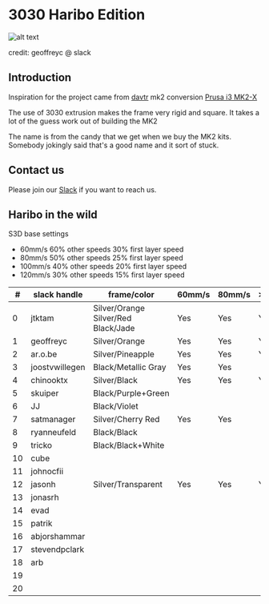 # 3030 Haribo Edition

![alt text][teaser]

[teaser]: http://i.imgur.com/4kjlYrl.png "Partial render image of Haribo"

credit: geoffreyc @ slack

## Introduction
Inspiration for the project came from [davtr](http://www.thingiverse.com/davtr/about) mk2 conversion [Prusa i3 MK2-X](http://www.thingiverse.com/thing:1692666)

The use of 3030 extrusion makes the frame very rigid and square.  It takes a lot of the guess work out of building the MK2

The name is from the candy that we get when we buy the MK2 kits.  Somebody jokingly said that's a good name and it sort of stuck.

## Contact us
Please join our [Slack](http://codehemi.com) if you want to reach us.

## Haribo in the wild

S3D base settings

- 60mm/s 60% other speeds 30% first layer speed
- 80mm/s 50% other speeds 25% first layer speed
- 100mm/s 40% other speeds 20% first layer speed
- 120mm/s 30% other speeds 15% first layer speed

|\#|slack handle|frame/color|60mm/s|80mm/s|>100mm/s|
|-----|-----|-----|-----|-----|-----|
|0|jtktam|Silver/Orange<br/>Silver/Red<br/>Black/Jade|Yes|Yes|Yes|
|1|geoffreyc|Silver/Orange|Yes|Yes|Yes|
|2|ar.o.be|Silver/Pineapple|Yes|Yes|Yes|
|3|joostvwillegen|Black/Metallic Gray|Yes|Yes||
|4|chinooktx|Silver/Black|Yes|Yes|Yes|
|5|skuiper|Black/Purple+Green||||
|6|JJ|Black/Violet||||
|7|satmanager|Silver/Cherry Red|Yes|Yes||
|8|ryanneufeld|Black/Black||||
|9|tricko|Black/Black+White||||
|10|cube|||||
|11|johnocfii |||||
|12|jasonh|Silver/Transparent|Yes|Yes|Yes|
|13|jonasrh|||||
|14|evad|||||
|15|patrik|||||
|16|abjorshammar|||||
|17|stevendpclark|||||
|18|arb|||||
|19||||||
|20||||||
